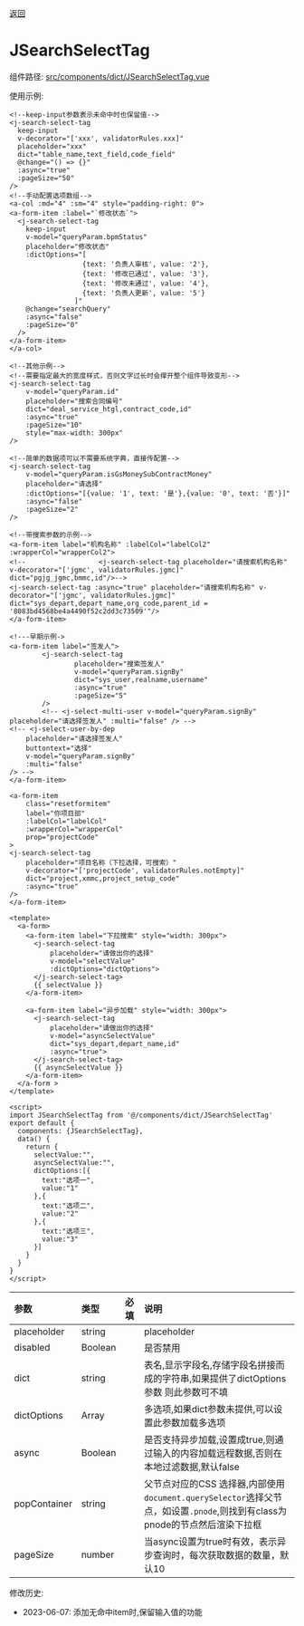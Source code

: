 [返回](../)

# JSearchSelectTag

组件路径: [src/components/dict/JSearchSelectTag.vue](https://github.com/yoko-murasame/ant-design-vue-jeecg/blob/yoko/src/components/dict/JSearchSelectTag.vue)

使用示例:
```vue
<!--keep-input参数表示未命中时也保留值-->
<j-search-select-tag
  keep-input
  v-decorator="['xxx', validatorRules.xxx]"
  placeholder="xxx"
  dict="table_name,text_field,code_field"
  @change="() => {}"
  :async="true"
  :pageSize="50"
/>
<!--手动配置选项数组-->
<a-col :md="4" :sm="4" style="padding-right: 0">
<a-form-item :label="`修改状态`">
  <j-search-select-tag
    keep-input
    v-model="queryParam.bpmStatus"
    placeholder="修改状态"
    :dictOptions="[
                  {text: '负责人审核', value: '2'},
                  {text: '修改已通过', value: '3'},
                  {text: '修改未通过', value: '4'},
                  {text: '负责人更新', value: '5'}
                ]"
    @change="searchQuery"
    :async="false"
    :pageSize="0"
  />
</a-form-item>
</a-col>

<!--其他示例-->
<!--需要指定最大的宽度样式，否则文字过长时会撑开整个组件导致变形-->
<j-search-select-tag
    v-model="queryParam.id"
    placeholder="搜索合同编号"
    dict="deal_service_htgl,contract_code,id"
    :async="true"
    :pageSize="10"
    style="max-width: 300px"
/>

<!--简单的数据项可以不需要系统字典，直接传配置-->
<j-search-select-tag
    v-model="queryParam.isGsMoneySubContractMoney"
    placeholder="请选择"
    :dictOptions="[{value: '1', text: '是'},{value: '0', text: '否'}]"
    :async="false"
    :pageSize="2"
/>

<!--带搜索参数的示例-->
<a-form-item label="机构名称" :labelCol="labelCol2" :wrapperCol="wrapperCol2">
<!--                  <j-search-select-tag placeholder="请搜索机构名称" v-decorator="['jgmc', validatorRules.jgmc]" dict="pgjg_jgmc,bmmc,id"/>-->
<j-search-select-tag :async="true" placeholder="请搜索机构名称" v-decorator="['jgmc', validatorRules.jgmc]" dict="sys_depart,depart_name,org_code,parent_id = '8083bd4568be4a4490f52c2dd3c73509'"/>
</a-form-item>

<!---早期示例->
<a-form-item label="签发人">
		<j-search-select-tag
				placeholder="搜索签发人"
				v-model="queryParam.signBy"
				dict="sys_user,realname,username"
				:async="true"
				:pageSize="5"
		/>
		<!-- <j-select-multi-user v-model="queryParam.signBy" placeholder="请选择签发人" :multi="false" /> -->
<!-- <j-select-user-by-dep
    placeholder="请选择签发人"
    buttontext="选择"
    v-model="queryParam.signBy"
    :multi="false"
/> -->
</a-form-item>

<a-form-item
    class="resetformitem"
    label="你项目部"
    :labelCol="labelCol"
    :wrapperCol="wrapperCol"
    prop="projectCode"
>
<j-search-select-tag
    placeholder="项目名称（下拉选择，可搜索）"
    v-decorator="['projectCode', validatorRules.notEmpty]"
    dict="project,xmmc,project_setup_code"
    :async="true"
/>
</a-form-item>

<template>
  <a-form>
    <a-form-item label="下拉搜索" style="width: 300px">
      <j-search-select-tag
          placeholder="请做出你的选择"
          v-model="selectValue"
          :dictOptions="dictOptions">
      </j-search-select-tag>
      {{ selectValue }}
    </a-form-item>

    <a-form-item label="异步加载" style="width: 300px">
      <j-search-select-tag
          placeholder="请做出你的选择"
          v-model="asyncSelectValue"
          dict="sys_depart,depart_name,id"
          :async="true">
      </j-search-select-tag>
      {{ asyncSelectValue }}
    </a-form-item>
  </a-form >
</template>

<script>
import JSearchSelectTag from '@/components/dict/JSearchSelectTag'
export default {
  components: {JSearchSelectTag},
  data() {
    return {
      selectValue:"",
      asyncSelectValue:"",
      dictOptions:[{
        text:"选项一",
        value:"1"
      },{
        text:"选项二",
        value:"2"
      },{
        text:"选项三",
        value:"3"
      }]
    }
  }
}
</script>
```

| 参数         | 类型    | 必填 | 说明                                                         |
| :----------- | :------ | :--- | :----------------------------------------------------------- |
| placeholder  | string  |      | placeholder                                                  |
| disabled     | Boolean |      | 是否禁用                                                     |
| dict         | string  |      | 表名,显示字段名,存储字段名拼接而成的字符串,如果提供了dictOptions参数 则此参数可不填 |
| dictOptions  | Array   |      | 多选项,如果dict参数未提供,可以设置此参数加载多选项           |
| async        | Boolean |      | 是否支持异步加载,设置成true,则通过输入的内容加载远程数据,否则在本地过滤数据,默认false |
| popContainer | string  |      | 父节点对应的CSS 选择器,内部使用`document.querySelector`选择父节点，如设置`.pnode`,则找到有class为pnode的节点然后渲染下拉框 |
| pageSize     | number  |      | 当async设置为true时有效，表示异步查询时，每次获取数据的数量，默认10 |

修改历史:
* 2023-06-07: 添加无命中item时,保留输入值的功能

